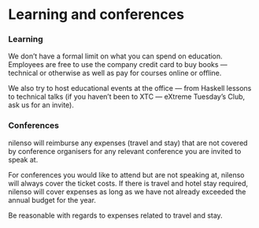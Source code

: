 # Learning and conferences

### Learning

We don’t have a formal limit on what you can spend on education. Employees are free to use the company credit card to buy books — technical or otherwise as well as pay for courses online or offline. 

We also try to host educational events at the office — from Haskell lessons to technical talks \(if you haven’t been to XTC — eXtreme Tuesday’s Club, ask us for an invite\).

### Conferences

nilenso will reimburse any expenses \(travel and stay\) that are not covered by conference organisers for any relevant conference you are invited to speak at. 

For conferences you would like to attend but are not speaking at, nilenso will always cover the ticket costs. If there is travel and hotel stay required, nilenso will cover expenses as long as we have not already exceeded the annual budget for the year.

Be reasonable with regards to expenses related to travel and stay.

